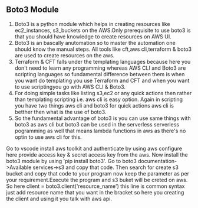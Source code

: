 ## Boto3 Module

1. Boto3 is a python module which helps in creating resources like ec2_instances, s3_buckets on the AWS.Only prerequisite to use boto3 is that you should have knowledge to create resources on AWS UI.
2. Boto3 is an bascally anutomation so to master the automation one should know the manual steps. All tools like cft,aws cli,terraform & boto3 are used to create resources on the aws.
3. Terraform & CFT falls under the templating languages because here you don't need to learn any programming whereas AWS CLI and Boto3 are scripting languages so fundamental difference between them is when you want do templating you use Terraform and CFT and when you want to use scriptingyou go with AWS CLI & Boto3.
4. For doing simple tasks like listing s3,ec2 or any quick actions then rather than templating scripting i.e. aws cli is easy option. Again in scripting you have two things aws cli and boto3 for quick actions aws cli is betther then what is the use of boto3.
5. So the fundamental advantage of boto3 is you can use same things with boto3 as aws cli but boto3 can be used in the serverless serverless pogramming as well that means lambda functions in aws as there's no optin to use aws cli for this.


Go to vscode install aws toolkit and authenticate by using aws configure here provide access key & secret access key from the aws. Now install the boto3 module by using 'pip install boto3'.
Go to boto3 documentation->Available services->s3 and copy that code. Then search for create s3 bucket and copy that code to your program now keep the parameter as per your requirement.Execute the program and s3 buket will be creted on aws.
So here client = boto3.client('resource_name') this line is common syntax just add resource name that you want in the bracket so here you creating the client and using it you talk with aws api.
